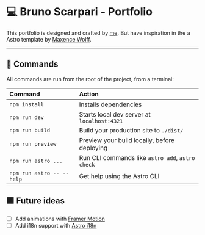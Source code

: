 # 💻 Bruno Scarpari - Portfolio 

This portfolio is designed and crafted by [me](https://www.bscarpari.github.io). But have
inspiration in the a Astro template by [Maxence Wolff](https://www.maxencewolff.com).

---


## 🧩 Commands

All commands are run from the root of the project, from a terminal:

| Command                   | Action                                           |
| :------------------------ | :----------------------------------------------- |
| `npm install`             | Installs dependencies                            |
| `npm run dev`             | Starts local dev server at `localhost:4321`      |
| `npm run build`           | Build your production site to `./dist/`          |
| `npm run preview`         | Preview your build locally, before deploying     |
| `npm run astro ...`       | Run CLI commands like `astro add`, `astro check` |
| `npm run astro -- --help` | Get help using the Astro CLI                     |

## 🟪 Future ideas

- [ ] Add animations with [Framer Motion](https://www.framer.com/motion/)
- [ ] Add i18n support with [Astro i18n](https://docs.astro.build/en/recipes/i18n/)
